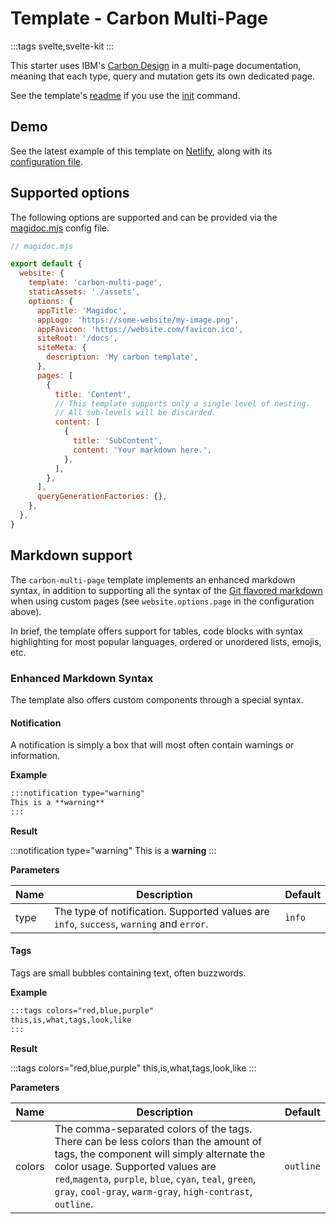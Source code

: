 # Template - Carbon Multi-Page

:::tags
svelte,svelte-kit
:::

This starter uses IBM's [Carbon Design](https://carbondesignsystem.com/) in a multi-page documentation, meaning that each type, query and mutation gets its own dedicated page.

See the template's [readme](https://github.com/magidoc-org/magidoc/blob/main/packages/starters/carbon-multi-page/README.md) if you use the [init](/cli/command-init) command.

## Demo

See the latest example of this template on [Netlify](https://magidoc-carbon-multi-page.netlify.app), along with its [configuration file](https://github.com/magidoc-org/magidoc/blob/main/packages/examples/fauna/magidoc.mjs).

## Supported options

The following options are supported and can be provided via the [magidoc.mjs](/cli/magidoc-configuration) config file.

```javascript
// magidoc.mjs

export default {
  website: {
    template: 'carbon-multi-page',
    staticAssets: './assets',
    options: {
      appTitle: 'Magidoc',
      appLogo: 'https://some-website/my-image.png',
      appFavicon: 'https://website.com/favicon.ico',
      siteRoot: '/docs',
      siteMeta: {
        description: 'My carbon template',
      },
      pages: [
        {
          title: 'Content',
          // This template supports only a single level of nesting.
          // All sub-levels will be discarded.
          content: [
            {
              title: 'SubContent',
              content: 'Your markdown here.',
            },
          ],
        },
      ],
      queryGenerationFactories: {},
    },
  },
}
```

## Markdown support

The `carbon-multi-page` template implements an enhanced markdown syntax, in addition to supporting all the syntax of the [Git flavored markdown](https://github.github.com/gfm/) when using custom pages (see `website.options.page` in the configuration above).

In brief, the template offers support for tables, code blocks with syntax highlighting for most popular languages, ordered or unordered lists, emojis, etc.

### Enhanced Markdown Syntax

The template also offers custom components through a special syntax.

#### Notification

A notification is simply a box that will most often contain warnings or information.

**Example**

```markdown
:::notification type="warning"
This is a **warning**
:::
```

**Result**

:::notification type="warning"
This is a **warning**
:::

**Parameters**

| Name | Description | Default |
|---|---|---|
| type | The type of notification. Supported values are `info`, `success`, `warning` and `error`. | `ìnfo` |

#### Tags
Tags are small bubbles containing text, often buzzwords.

**Example**

```markdown
:::tags colors="red,blue,purple"
this,is,what,tags,look,like
:::
```

**Result**

:::tags colors="red,blue,purple"
this,is,what,tags,look,like
:::

**Parameters**

| Name | Description | Default |
|---|---|---|
| colors | The comma-separated colors of the tags. There can be less colors than the amount of tags, the component will simply alternate the color usage. Supported values are  `red`,`magenta`, `purple`, `blue`, `cyan`, `teal`, `green`, `gray`, `cool-gray`, `warm-gray`, `high-contrast`, `outline`.  | `outline` |